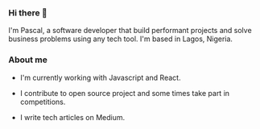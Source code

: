 ### Hi there 👋

I'm Pascal, a software developer that build performant projects and solve business problems using any tech tool. I'm based in Lagos, Nigeria.

### About me
- I'm currently working with Javascript and React.
  
- I contribute to open source project and some times take part in competitions.

- I write tech articles on Medium.
  
